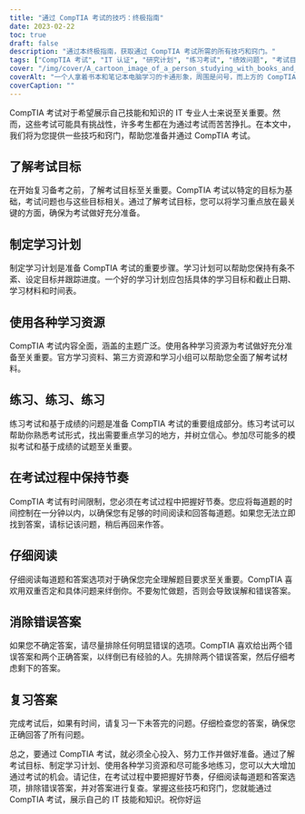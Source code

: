 ```yaml
---
title: "通过 CompTIA 考试的技巧：终极指南"
date: 2023-02-22
toc: true
draft: false
description: "通过本终极指南，获取通过 CompTIA 考试所需的所有技巧和窍门。"
tags: ["CompTIA 考试", "IT 认证", "研究计划", "练习考试", "绩效问题", "考试目标", "信息技术专业人员", "应试技巧", "学习资源", "时间管理", "考试形式", "消除错误答案", "答题技巧", "阅读理解", "批判性思维", "考试焦虑", "树立信心", "考试准备", "信息技术", "职业发展", "CompTIA 考试", "IT 认证", "研究计划", "练习考试", "绩效问题", "考试目标", "信息技术专业人员", "应试技巧", "学习资源", "时间管理", "考试形式", "消除错误答案", "答题技巧", "阅读理解", "批判性思维", "考试焦虑", "树立信心", "考试准备", "信息技术", "职业发展", "通过 CompTIA 考试", "CompTIA 考试技巧", "CompTIA 考试指南", "考试成功策略", "CompTIA 学习技巧", "备考技巧", "CompTIA 认证", "通过 IT 考试", "CompTIA 考试学习资源", "考试时间管理", "应试策略", "IT 职业发展"]
cover: "/img/cover/A_cartoon_image_of_a_person_studying_with_books_and_a_laptop.png"
coverAlt: "一个人拿着书本和笔记本电脑学习的卡通形象，周围是问号，而上方的 CompTIA 证书则被描绘成一把成功的钥匙。"
coverCaption: ""
---
```



CompTIA 考试对于希望展示自己技能和知识的 IT 专业人士来说至关重要。然而，这些考试可能具有挑战性，许多考生都在为通过考试而苦苦挣扎。在本文中，我们将为您提供一些技巧和窍门，帮助您准备并通过 CompTIA 考试。

## 了解考试目标

在开始复习备考之前，了解考试目标至关重要。CompTIA 考试以特定的目标为基础，考试问题也与这些目标相关。通过了解考试目标，您可以将学习重点放在最关键的方面，确保为考试做好充分准备。

## 制定学习计划

制定学习计划是准备 CompTIA 考试的重要步骤。学习计划可以帮助您保持有条不紊、设定目标并跟踪进度。一个好的学习计划应包括具体的学习目标和截止日期、学习材料和时间表。

## 使用各种学习资源

CompTIA 考试内容全面，涵盖的主题广泛。使用各种学习资源为考试做好充分准备至关重要。官方学习资料、第三方资源和学习小组可以帮助您全面了解考试材料。

## 练习、练习、练习

练习考试和基于成绩的问题是准备 CompTIA 考试的重要组成部分。练习考试可以帮助你熟悉考试形式，找出需要重点学习的地方，并树立信心。参加尽可能多的模拟考试和基于成绩的试题至关重要。

## 在考试过程中保持节奏

CompTIA 考试有时间限制，您必须在考试过程中把握好节奏。您应将每道题的时间控制在一分钟以内，以确保您有足够的时间阅读和回答每道题。如果您无法立即找到答案，请标记该问题，稍后再回来作答。

## 仔细阅读

仔细阅读每道题和答案选项对于确保您完全理解题目要求至关重要。CompTIA 喜欢用双重否定和具体问题来绊倒你。不要匆忙做题，否则会导致误解和错误答案。

## 消除错误答案

如果您不确定答案，请尽量排除任何明显错误的选项。CompTIA 喜欢给出两个错误答案和两个正确答案，以绊倒已有经验的人。先排除两个错误答案，然后仔细考虑剩下的答案。

## 复习答案

完成考试后，如果有时间，请复习一下未答完的问题。仔细检查您的答案，确保您正确回答了所有问题。

总之，要通过 CompTIA 考试，就必须全心投入、努力工作并做好准备。通过了解考试目标、制定学习计划、使用各种学习资源和尽可能多地练习，您可以大大增加通过考试的机会。请记住，在考试过程中要把握好节奏，仔细阅读每道题和答案选项，排除错误答案，并对答案进行复查。掌握这些技巧和窍门，您就能通过 CompTIA 考试，展示自己的 IT 技能和知识。祝你好运
